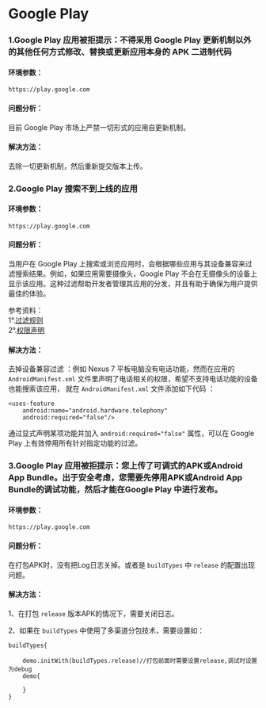 # Google Play


### 1.Google Play 应用被拒提示：不得采用 Google Play 更新机制以外的其他任何方式修改、替换或更新应用本身的 APK 二进制代码

#### 环境参数：

```
https://play.google.com
```

#### 问题分析：

目前 Google Play 市场上严禁一切形式的应用自更新机制。

#### 解决方法：

去除一切更新机制，然后重新提交版本上传。


### 2.Google Play 搜索不到上线的应用

#### 环境参数：

```
https://play.google.com
```

#### 问题分析：

当用户在 Google Play 上搜索或浏览应用时，会根据哪些应用与其设备兼容来过滤搜索结果。例如，如果应用需要摄像头，Google Play 不会在无摄像头的设备上显示该应用。这种过滤帮助开发者管理其应用的分发，并且有助于确保为用户提供最佳的体验。

参考资料：  
1°.[过滤规则](https://developer.android.com/google/play/filters.html?hl=zh-cn])  
2°.[权限声明](https://developer.android.com/guide/topics/manifest/uses-feature-element.html?hl=zh-cn#permissions-features)

#### 解决方法：

去掉设备兼容过滤 ：例如 Nexus 7 平板电脑没有电话功能，然而在应用的 `AndroidManifest.xml` 文件里声明了电话相关的权限，希望不支持电话功能的设备也能搜索该应用， 就在 `AndroidManifest.xml` 文件添加如下代码 ：

```
<uses-feature 
	android:name="android.hardware.telephony" 
	android:required="false"/>
```

通过显式声明某项功能并加入 `android:required="false"` 属性，可以在 Google Play 上有效停用所有针对指定功能的过滤。

### 3.Google Play 应用被拒提示：您上传了可调式的APK或Android App Bundle。出于安全考虑，您需要先停用APK或Android App Bundle的调试功能，然后才能在Google Play 中进行发布。

#### 环境参数：

```
https://play.google.com
```

#### 问题分析：

在打包APK时，没有把Log日志关掉。或者是 `buildTypes` 中 `release` 的配置出现问题。

#### 解决方法：

1、在打包 `release` 版本APK的情况下，需要关闭日志。

2、如果在 `buildTypes` 中使用了多渠道分包技术，需要设置如：

```
buildTypes{
		
	demo.initWith(buildTypes.release)//打包前面时需要设置release,调试时设置为debug
	demo{	
			
	}
}
```




